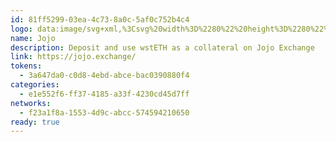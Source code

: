 ```yaml
---
id: 81ff5299-03ea-4c73-8a0c-5af0c752b4c4
logo: data:image/svg+xml,%3Csvg%20width%3D%2280%22%20height%3D%2280%22%20viewBox%3D%220%200%2080%2080%22%20fill%3D%22none%22%20xmlns%3D%22http%3A%2F%2Fwww.w3.org%2F2000%2Fsvg%22%3E%0A%3Cg%20clip-path%3D%22url(%23clip0_7050_360)%22%3E%0A%3Cpath%20fill-rule%3D%22evenodd%22%20clip-rule%3D%22evenodd%22%20d%3D%22M45.0526%2029.9341L48.0249%2021H28.6151L25.6408%2029.9341H45.0526ZM55.3058%2044.6249L63%2021.002H52.2447L44.8871%2043.556C44.4376%2044.9781%2043.6752%2046.3013%2042.6468%2047.4442C41.6207%2048.5633%2040.1822%2049.6264%2038.329%2049.7929L38.1598%2049.8064H18.9342L16%2059H37.8023C37.8023%2059%2045.9807%2058.696%2051.8851%2051.1443C53.4119%2049.1595%2054.5679%2046.9563%2055.3058%2044.6249Z%22%20fill%3D%22%236EDBAF%22%2F%3E%0A%3Cg%20opacity%3D%220.7%22%20filter%3D%22url(%23filter0_f_7050_360)%22%3E%0A%3Cpath%20fill-rule%3D%22evenodd%22%20clip-rule%3D%22evenodd%22%20d%3D%22M42.0526%2026.9341L45.0249%2018H25.6151L22.6408%2026.9341H42.0526ZM52.3058%2041.6249L60%2018.002H49.2447L41.8871%2040.556C41.4376%2041.9781%2040.6752%2043.3013%2039.6468%2044.4442C38.6207%2045.5633%2037.1822%2046.6264%2035.329%2046.7929L35.1598%2046.8064H15.9342L13%2056H34.8023C34.8023%2056%2042.9807%2055.696%2048.8851%2048.1443C50.4119%2046.1595%2051.5679%2043.9563%2052.3058%2041.6249Z%22%20fill%3D%22%236EDBAF%22%2F%3E%0A%3C%2Fg%3E%0A%3C%2Fg%3E%0A%3Cdefs%3E%0A%3Cfilter%20id%3D%22filter0_f_7050_360%22%20x%3D%22-1%22%20y%3D%224%22%20width%3D%2275%22%20height%3D%2266%22%20filterUnits%3D%22userSpaceOnUse%22%20color-interpolation-filters%3D%22sRGB%22%3E%0A%3CfeFlood%20flood-opacity%3D%220%22%20result%3D%22BackgroundImageFix%22%2F%3E%0A%3CfeBlend%20mode%3D%22normal%22%20in%3D%22SourceGraphic%22%20in2%3D%22BackgroundImageFix%22%20result%3D%22shape%22%2F%3E%0A%3CfeGaussianBlur%20stdDeviation%3D%227%22%20result%3D%22effect1_foregroundBlur_7050_360%22%2F%3E%0A%3C%2Ffilter%3E%0A%3CclipPath%20id%3D%22clip0_7050_360%22%3E%0A%3Crect%20width%3D%2280%22%20height%3D%2280%22%20fill%3D%22white%22%2F%3E%0A%3C%2FclipPath%3E%0A%3C%2Fdefs%3E%0A%3C%2Fsvg%3E%0A
name: Jojo
description: Deposit and use wstETH as a collateral on Jojo Exchange
link: https://jojo.exchange/
tokens:
  - 3a647da0-c0d8-4ebd-abce-bac0390880f4
categories:
  - e1e552f6-ff37-4185-a33f-4230cd45d7ff
networks:
  - f23a1f8a-1553-4d9c-abcc-574594210650
ready: true
---
```

